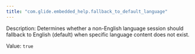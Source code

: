 ```yaml
---
title: "com.glide.embedded_help.fallback_to_default_language"
---
```


Description: Determines whether a non-English language session should fallback to English (default) when specific language content does not exist.

Value: `true`